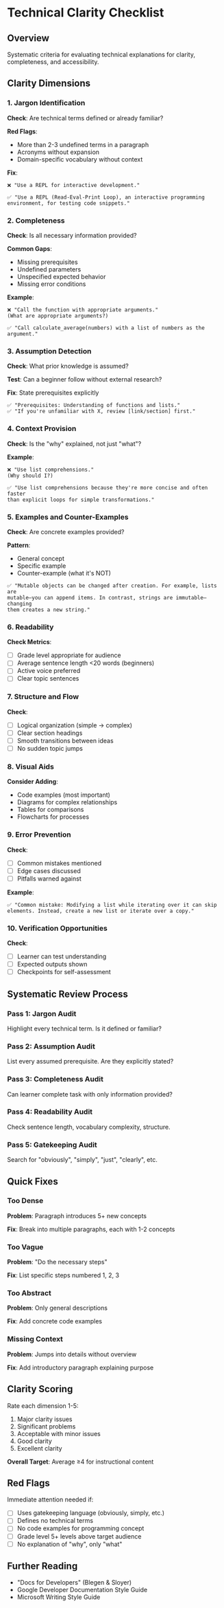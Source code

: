 # Technical Clarity Checklist

## Overview

Systematic criteria for evaluating technical explanations for clarity, completeness, and accessibility.

## Clarity Dimensions

### 1. Jargon Identification

**Check**: Are technical terms defined or already familiar?

**Red Flags**:
- More than 2-3 undefined terms in a paragraph
- Acronyms without expansion
- Domain-specific vocabulary without context

**Fix**:
```
❌ "Use a REPL for interactive development."

✅ "Use a REPL (Read-Eval-Print Loop), an interactive programming
environment, for testing code snippets."
```

### 2. Completeness

**Check**: Is all necessary information provided?

**Common Gaps**:
- Missing prerequisites
- Undefined parameters
- Unspecified expected behavior
- Missing error conditions

**Example**:
```
❌ "Call the function with appropriate arguments."
(What are appropriate arguments?)

✅ "Call calculate_average(numbers) with a list of numbers as the argument."
```

### 3. Assumption Detection

**Check**: What prior knowledge is assumed?

**Test**: Can a beginner follow without external research?

**Fix**: State prerequisites explicitly
```
✅ "Prerequisites: Understanding of functions and lists."
✅ "If you're unfamiliar with X, review [link/section] first."
```

### 4. Context Provision

**Check**: Is the "why" explained, not just "what"?

**Example**:
```
❌ "Use list comprehensions."
(Why should I?)

✅ "Use list comprehensions because they're more concise and often faster
than explicit loops for simple transformations."
```

### 5. Examples and Counter-Examples

**Check**: Are concrete examples provided?

**Pattern**:
- General concept
- Specific example
- Counter-example (what it's NOT)

```
✅ "Mutable objects can be changed after creation. For example, lists are
mutable—you can append items. In contrast, strings are immutable—changing
them creates a new string."
```

### 6. Readability

**Check Metrics**:
- [ ] Grade level appropriate for audience
- [ ] Average sentence length <20 words (beginners)
- [ ] Active voice preferred
- [ ] Clear topic sentences

### 7. Structure and Flow

**Check**:
- [ ] Logical organization (simple → complex)
- [ ] Clear section headings
- [ ] Smooth transitions between ideas
- [ ] No sudden topic jumps

### 8. Visual Aids

**Consider Adding**:
- Code examples (most important)
- Diagrams for complex relationships
- Tables for comparisons
- Flowcharts for processes

### 9. Error Prevention

**Check**:
- [ ] Common mistakes mentioned
- [ ] Edge cases discussed
- [ ] Pitfalls warned against

**Example**:
```
✅ "Common mistake: Modifying a list while iterating over it can skip
elements. Instead, create a new list or iterate over a copy."
```

### 10. Verification Opportunities

**Check**:
- [ ] Learner can test understanding
- [ ] Expected outputs shown
- [ ] Checkpoints for self-assessment

## Systematic Review Process

### Pass 1: Jargon Audit
Highlight every technical term. Is it defined or familiar?

### Pass 2: Assumption Audit
List every assumed prerequisite. Are they explicitly stated?

### Pass 3: Completeness Audit
Can learner complete task with only information provided?

### Pass 4: Readability Audit
Check sentence length, vocabulary complexity, structure.

### Pass 5: Gatekeeping Audit
Search for "obviously", "simply", "just", "clearly", etc.

## Quick Fixes

### Too Dense
**Problem**: Paragraph introduces 5+ new concepts

**Fix**: Break into multiple paragraphs, each with 1-2 concepts

### Too Vague
**Problem**: "Do the necessary steps"

**Fix**: List specific steps numbered 1, 2, 3

### Too Abstract
**Problem**: Only general descriptions

**Fix**: Add concrete code examples

### Missing Context
**Problem**: Jumps into details without overview

**Fix**: Add introductory paragraph explaining purpose

## Clarity Scoring

Rate each dimension 1-5:
1. Major clarity issues
2. Significant problems
3. Acceptable with minor issues
4. Good clarity
5. Excellent clarity

**Overall Target**: Average ≥4 for instructional content

## Red Flags

Immediate attention needed if:
- [ ] Uses gatekeeping language (obviously, simply, etc.)
- [ ] Defines no technical terms
- [ ] No code examples for programming concept
- [ ] Grade level 5+ levels above target audience
- [ ] No explanation of "why", only "what"

## Further Reading

- "Docs for Developers" (Blegen & Sloyer)
- Google Developer Documentation Style Guide
- Microsoft Writing Style Guide
